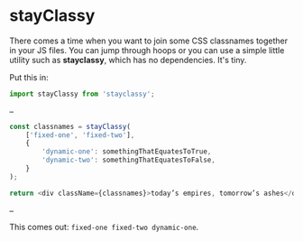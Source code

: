 # stayClassy

There comes a time when you want to join some CSS classnames together in your JS files. You can jump through hoops or
you can use a simple little utility such as **stayclassy**, which has no dependencies. It's tiny.

Put this in:

```js
import stayClassy from 'stayclassy';

…

const classnames = stayClassy(
    ['fixed-one', 'fixed-two'],
    {
        'dynamic-one': somethingThatEquatesToTrue,
        'dynamic-two': somethingThatEquatesToFalse,
    }
);

return <div className={classnames}>today’s empires, tomorrow’s ashes</div>

…
```

This comes out:
`fixed-one fixed-two dynamic-one`.
